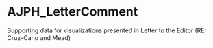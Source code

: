 # AJPH_LetterComment
Supporting data for visualizations presented in Letter to the Editor (RE: Cruz-Cano and Mead)
